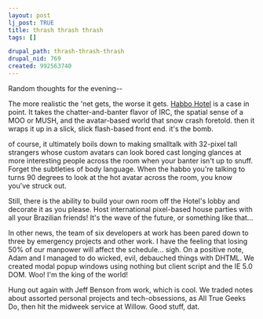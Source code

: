 ```yaml
--- 
layout: post
lj_post: TRUE
title: thrash thrash thrash
tags: []

drupal_path: thrash-thrash-thrash
drupal_nid: 769
created: 992563740
---
```

Random thoughts for the evening--

The more realistic the 'net gets, the worse it gets. <a href="www.habbohotel.com">Habbo Hotel</a> is a case in point. It takes the chatter-and-banter flavor of IRC, the spatial sense of a MOO or MUSH, and the avatar-based world that snow crash foretold. then it wraps it up in a slick, slick flash-based front end. it's the bomb. 

of course, it ultimately boils down to making smalltalk with 32-pixel tall strangers whose custom avatars can look bored cast longing glances at more interesting people across the room when your banter isn't up to snuff. Forget the subtleties of body language. When the habbo you're talking to turns 90 degrees to look at the hot avatar across the room, you know you've struck out.

Still, there is the ability to build your own room off the Hotel's lobby and decorate it as you please. Host international pixel-based house parties with all your Brazilian friends! It's the wave of the future, or something like that...

In other news, the team of six developers at work has been pared down to three by emergency projects and other work. I have the feeling that losing 50% of our manpower will affect the schedule... sigh. On a positive note, Adam and I managed to do wicked, evil, debauched things with DHTML. We created modal popup windows using nothing but client script and the IE 5.0 DOM. Woo! I'm the king of the world!

Hung out again with Jeff Benson from work, which is cool. We traded notes about assorted personal projects and tech-obsessions, as All True Geeks Do, then hit the midweek service at Willow. Good stuff, dat.
